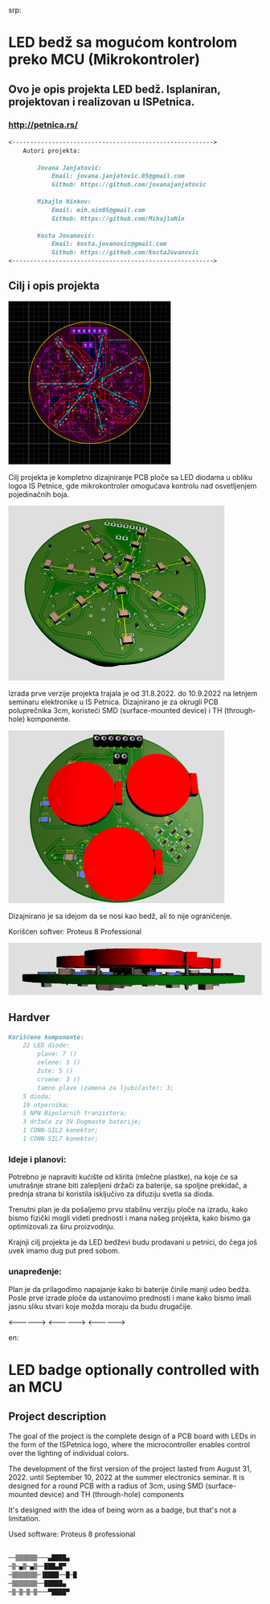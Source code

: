 srp:

# LED bedž sa mogućom kontrolom preko MCU (Mikrokontroler)

## Ovo je opis projekta LED bedž. Isplaniran, projektovan i realizovan u ISPetnica. 
### http://petnica.rs/


```markdown
<-------------------------------------------------------->
    Autori projekta:

        Jovana Janjatović:
            Email: jovana.janjatovic.05@gmail.com
            Github: https://github.com/jovanajanjatovic

        Mihajlo Ninkov:
            Email: mih.nin05@gmail.com
            Github: https://github.com/MihajloNin

        Kosta Jovanović:
            Email: kosta.jovanovic@gmail.com
            Github: https://github.com/KostaJovanovic
<-------------------------------------------------------->
```

## Cilj i opis projekta

![pcb](images/pipi.png?raw=true "Title")


Cilj projekta je kompletno dizajniranje PCB ploče sa LED diodama u obliku logoa IS Petnice, gde mikrokontroler omogućava kontrolu nad osvetljenjem pojedinačnih boja.

![pcb](images/undkaki.png?raw=true "Title")

Izrada prve verzije projekta trajala je od 31.8.2022. do 10.9.2022 na letnjem seminaru elektronike u IS Petnica.
Dizajnirano je za okrugli PCB poluprečnika 3cm, koristeći SMD (surface-mounted device) i TH (through-hole) komponente.

![pcb](images/inpipi.png?raw=true "Title")

Dizajnirano je sa idejom da se nosi kao bedž, ali to nije ograničenje.

Korišćen softver: 
    Proteus 8 Professional

![pcb](images/kakaland.png?raw=true "Title")

## Hardver

```markdown
Korišćene komponente:
    22 LED diode:
        plave: 7 ()
        zelene: 3 ()
        žute: 5 ()
        crvene: 3 ()
        tamno plave (zamena za ljubičaste): 3;
    5 dioda;
    19 otpornika;
    5 NPN Bipolarnih tranzistora;
    3 držača za 3V Dugmaste baterije;
    1 CONN-SIL2 konektor;
    1 CONN-SIL7 konektor;
```

### Ideje i planovi:

Potrebno je napraviti kućište od klirita (mlečne plastke), na koje će sa unutrašnje strane biti zalepljeni držači za baterije, sa spoljne prekidač, a prednja strana bi koristila isključivo za difuziju svetla sa dioda.

Trenutni plan je da pošaljemo prvu stabilnu verziju ploče na izradu, kako bismo fizički mogli videti prednosti i mana našeg projekta, kako bismo ga optimizovali za širu proizvodnju.

Krajnji cilj projekta je da LED bedževi budu prodavani u petnici, do čega još uvek imamo dug put pred sobom.



### unapređenje:

Plan je da prilagodimo napajanje kako bi baterije činile manji udeo bedža.
Posle prve izrade ploče da ustanovimo prednosti i mane kako bismo imali jasnu sliku stvari koje možda moraju da budu drugačije.

<------>
<------>
<------>

en:

# LED badge optionally controlled with an MCU

## Project description


The goal of the project is the complete design of a PCB board with LEDs in the form of the ISPetnica logo, where the microcontroller enables control over the lighting of individual colors.


The development of the first version of the project lasted from August 31, 2022. until September 10, 2022 at the summer electronics seminar.
It is designed for a round PCB with a radius of 3cm, using SMD (surface-mounted device) and TH (through-hole) components

It's designed with the idea of being worn as a badge, but that's not a limitation.

Used software: 
    Proteus 8 professional



```markdown

──▒▒▒▒▒▒───▄████▄
─▒─▄▒─▄▒──███▄█▀
─▒▒▒▒▒▒▒─▐████──█─█
─▒▒▒▒▒▒▒──█████▄
─▒─▒─▒─▒───▀████▀

```
